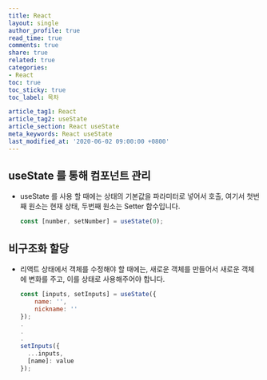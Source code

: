 ```yaml
---
title: React
layout: single
author_profile: true
read_time: true
comments: true
share: true
related: true
categories:
- React
toc: true
toc_sticky: true
toc_label: 목차

article_tag1: React
article_tag2: useState 
article_section: React useState
meta_keywords: React useState
last_modified_at: '2020-06-02 09:00:00 +0800'
---
```


## useState 를 통해 컴포넌트 관리
- useState 를 사용 할 때에는 상태의 기본값을 파라미터로 넣어서 호출, 여기서 첫번째 원소는 현재 상태, 두번째 원소는 Setter 함수입니다.

  ```javascript
  const [number, setNumber] = useState(0);
  ```

## 비구조화 할당
- 리액트 상태에서 객체를 수정해야 할 때에는, 새로운 객체를 만들어서 새로운 객체에 변화를 주고, 이를 상태로 사용해주어야 합니다.

  ```javascript
  const [inputs, setInputs] = useState({
      name: '',
      nickname: ''
  });
  .
  .
  .
  setInputs({
    ...inputs,
    [name]: value
  });
  ```